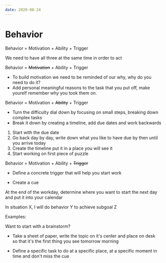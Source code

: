 ```yaml
---
date: 2020-08-24
---
```


# Behavior

Behavior = Motivation + Ability + Trigger

We need to have all three at the same time in order to act

Behavior = ~~Motivation~~ + Ability + Trigger

- To build motivation we need to be reminded of our why, why do you need to do it?
- Add personal meaningful reasons to the task that you put off, make yourelf remember why you took them on.

Behavior = Motivation + ~~Ability~~ + Trigger
- Turn the difficulty dial down by focusing on small steps, breaking down complex tasks
- Break it down by creating a timeline, add due dates and work backwards
1. Start with the due date
2. Go back day by day, write down what you like to have due by then until you arrive today
3. Create the timeline put it in a place you will see it
4. Start working on first piece of puzzle

Behavior = Motivation + Ability + ~~Trigger~~

- Define a concrete trigger that will help you start work

- Create a cue

At the end of the workday, determine where you want to start the next day and put it into your calendar

In situation X, I will do behavior Y to achieve subgoal Z

Examples:

Want to start with a brainstorm?

- Take a sheet of paper, write the topic on it's center and place on desk so that it's the first thing you see tomorrow morning

- Define a specific task to do at a specific place, at a specific moment in time and don't miss the cue
